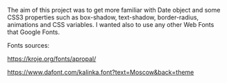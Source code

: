 The aim of this project was to get more familiar with Date object and some CSS3 properties such as box-shadow, text-shadow, border-radius, animations and CSS variables. I wanted also to use any other Web Fonts that Google Fonts.


Fonts sources:

https://kroje.org/fonts/apropal/

https://www.dafont.com/kalinka.font?text=Moscow&back=theme




